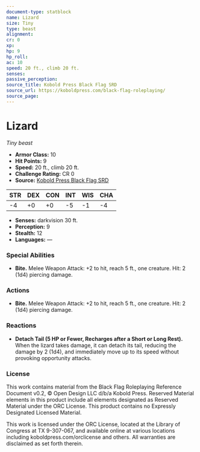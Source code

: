 ```yaml
---
document-type: statblock
name: Lizard
size: Tiny
type: beast
alignment: 
cr: 0
xp: 
hp: 9
hp_roll: 
ac: 10
speed: 20 ft., climb 20 ft.
senses: 
passive_perception: 
source_title: Kobold Press Black Flag SRD
source_url: https://koboldpress.com/black-flag-roleplaying/
source_page: 
---
```


# Lizard

*Tiny beast*

- **Armor Class:** 10
- **Hit Points:** 9
- **Speed:** 20 ft., climb 20 ft.
- **Challenge Rating:** CR 0
- **Source:** [Kobold Press Black Flag SRD](https://koboldpress.com/black-flag-roleplaying/)

| STR | DEX | CON | INT | WIS | CHA |
| --- | --- | --- | --- | --- | --- |
| -4 | +0 | +0 | -5 | -1 | -4 |

- **Senses:** darkvision 30 ft.
- **Perception:** 9
- **Stealth:** 12
- **Languages:** —

### Special Abilities

- **Bite.** Melee Weapon Attack: +2 to hit, reach 5 ft., one creature. Hit: 2 (1d4) piercing damage.

### Actions

- **Bite.** Melee Weapon Attack: +2 to hit, reach 5 ft., one creature. Hit: 2 (1d4) piercing damage.

### Reactions

- **Detach Tail (5 HP or Fewer, Recharges after a Short or Long Rest).** When the lizard takes damage, it can detach its tail, reducing the damage by 2 (1d4), and immediately move up to its speed without provoking opportunity attacks.

### License

This work contains material from the Black Flag Roleplaying Reference Document v0.2, © Open Design LLC d/b/a Kobold Press. Reserved Material elements in this product include all elements designated as Reserved Material under the ORC License. This product contains no Expressly Designated Licensed Material.

This work is licensed under the ORC License, located at the Library of Congress at TX 9-307-067, and available online at various locations including koboldpress.com/orclicense and others. All warranties are disclaimed as set forth therein.
